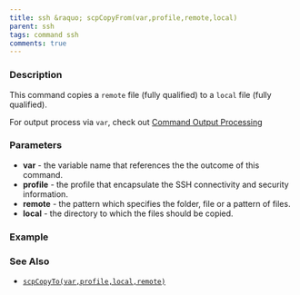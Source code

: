 ```yaml
---
title: ssh &raquo; scpCopyFrom(var,profile,remote,local)
parent: ssh
tags: command ssh
comments: true
---
```



### Description
This command copies a `remote` file (fully qualified) to a `local` file (fully qualified).

For output process via `var`, check out [Command Output Processing](index#command-output-processing)


### Parameters
- **var** \- the variable name that references the the outcome of this command.
- **profile** \- the profile that encapsulate the SSH connectivity and security information.
- **remote** \- the pattern which specifies the folder, file or a pattern of files.
- **local** \- the directory to which the files should be copied.


### Example


### See Also
- [`scpCopyTo(var,profile,local,remote)`](scpCopyTo(var,profile,local,remote))